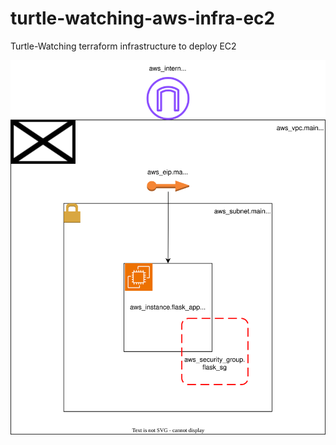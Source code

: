 # turtle-watching-aws-infra-ec2
Turtle-Watching terraform infrastructure to deploy EC2

![Image](AWS-TF-EC2.svg)